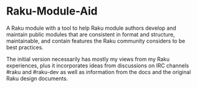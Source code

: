 # Raku-Module-Aid

A Raku module with a tool to help Raku
module authors develop and maintain
public modules that are consistent in
format and structure, maintainable,
and contain features the Raku community
considers to be best practices.

The initial version necessarily has
mostly my views from my Raku experiences,
plus it incorporates ideas from
discussions on IRC channels #raku 
and #raku-dev as well as information
from the docs and the original Raku
design documents.




